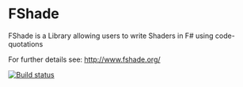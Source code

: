 # FShade
FShade is a Library allowing users to write Shaders in F# using code-quotations

For further details see:
http://www.fshade.org/

[![Build status](https://ci.appveyor.com/api/projects/status/h24wxqq5leamoevr/branch/master?svg=true)](https://ci.appveyor.com/project/krauthaufen/fshade/branch/master)
